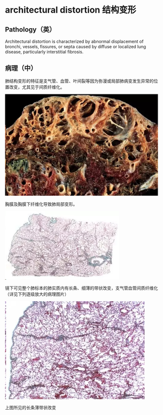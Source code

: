 # architectural distortion 结构变形
## Pathology（英）
 Architectural distortion is characterized by abnormal displacement of bronchi, vessels, fissures, or septa caused by diffuse or localized lung disease, particularly interstitial fibrosis.
## 病理（中）
肺结构变形的特征是支气管、血管、叶间裂等因为弥漫或局部肺病变发生异常的位置改变，尤其见于间质纤维化。

![](./_image/2017-04-30-10-37-30.jpg)

胸膜及胸膜下纤维化导致肺局部变形。

![](./_image/2017-04-30-10-37-43.jpg)

镜下可见整个肺标本的肺实质内有长条、细薄的带状改变，支气管血管间质纤维化（详见下列逐级放大的病理图片）

![](./_image/2017-04-30-10-38-11.jpg)

上图所见的长条薄带状改变

